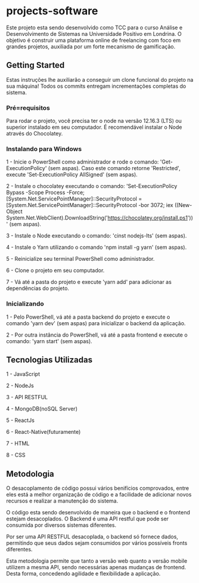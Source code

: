 # projects-software
Este projeto esta sendo desenvolvido como TCC para o curso Análise e Desenvolvimento de Sistemas na Universidade Positivo em Londrina. O objetivo é construir uma plataforma online de freelancing com foco em grandes projetos, auxiliada por um forte mecanismo de gamificação. 

## Getting Started

Estas instruções lhe auxiliarão a conseguir um clone funcional do projeto na sua máquina! Todos os commits entregam incrementações completas do sistema.

### Pré=requisitos

Para rodar o projeto, você precisa ter o node na versão 12.16.3 (LTS) ou superior instalado em seu computador. É recomendável instalar o Node através do Chocolatey.

### Instalando para Windows

1 - Inicie o PowerShell como administrador e rode o  comando: 'Get-ExecutionPolicy' (sem aspas). Caso este comando retorne 'Restricted', execute 'Set-ExecutionPolicy AllSigned' (sem aspas).

2 - Instale o chocolatey executando o comando: 'Set-ExecutionPolicy Bypass -Scope Process -Force; [System.Net.ServicePointManager]::SecurityProtocol = [System.Net.ServicePointManager]::SecurityProtocol -bor 3072; iex ((New-Object System.Net.WebClient).DownloadString('https://chocolatey.org/install.ps1'))' (sem aspas).

3 - Instale o Node executando o comando: 'cinst nodejs-lts' (sem aspas).

4 - Instale o Yarn utilizando o comando 'npm install -g yarn' (sem aspas).

5 - Reinicialize seu terminal PowerShell como administrador.

6 - Clone o projeto em seu computador.

7 - Vá até a pasta do projeto e execute 'yarn add' para adicionar as dependências do projeto.

### Inicializando

1 - Pelo PowerShell, vá até a pasta backend do projeto e execute o comando 'yarn dev' (sem aspas) para inicializar o backend da aplicação.

2 - Por outra instância do PowerShell, vá até a pasta frontend e execute o comando: 'yarn start' (sem aspas).

## Tecnologias Utilizadas

1 - JavaScript

2 - NodeJs

3 - API RESTFUL

4 - MongoDB(noSQL Server)

5 - ReactJs

6 - React-Native(futuramente)

7 - HTML

8 - CSS

## Metodologia

O desacoplamento de código possui vários benifícios comprovados, entre eles está a melhor organização de código e a facilidade de adicionar novos recursos e realizar a manutenção do sistema.

O código esta sendo desenvolvido de maneira que o backend e o frontend estejam desacoplados. O Backend é uma API restful que pode ser consumida por diversos sistemas diferentes.

Por ser uma API RESTFUL desacoplada, o backend só fornece dados, permitindo que seus dados sejam consumidos por vários possíveis fronts diferentes.

Esta metodologia permite que tanto a versão web quanto a versão mobile utilizem a mesma API, sendo necessárias apenas mudanças de frontend. Desta forma, concedendo agilidade e flexibilidade a aplicação.
